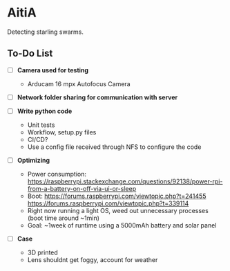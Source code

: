 # AitiA

Detecting starling swarms.

## To-Do List

- [ ] **Camera used for testing**
  - Arducam 16 mpx Autofocus Camera

- [ ] **Network folder sharing for communication with server**
    
- [ ] **Write python code**
  - Unit tests
  - Workflow, setup.py files
  - CI/CD?
  - Use a config file received through NFS to configure the code 
    
- [ ] **Optimizing**
  - Power consumption: https://raspberrypi.stackexchange.com/questions/92138/power-rpi-from-a-battery-on-off-via-ui-or-sleep
  - Boot: https://forums.raspberrypi.com/viewtopic.php?t=241455 https://forums.raspberrypi.com/viewtopic.php?t=339114
  - Right now running a light OS, weed out unnecessary processes (boot time around ~1min)
  - Goal: ~1week of runtime using a 5000mAh battery and solar panel

- [ ] **Case**
  - 3D printed
  - Lens shouldnt get foggy, account for weather
    
